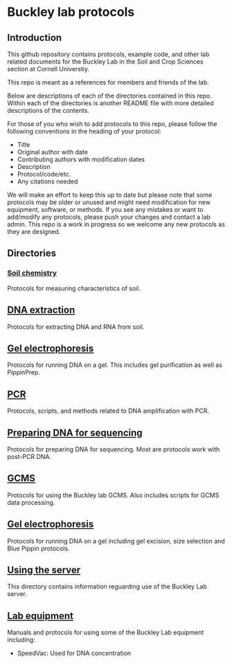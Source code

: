 # Buckley lab protocols

## Introduction
This github repository contains protocols, example code, and other lab related documents for the Buckley Lab in the Soil and Crop Sciences section at Cornell Universtiy.

This repo is meant as a references for members and friends of the lab. 

Below are descriptions of each of the directories contained in this repo. Within each of the directories is another README file with more detailed descriptions of the contents.

For those of you who wish to add protocols to this repo, please follow the following conventions in the heading of your protocol:

 * Title
 * Original author with date
 * Contributing authors with modification dates
 * Description
 * Protocol/code/etc.
 * Any citations needed
 
We will make an effort to keep this up to date but please note that some protocols may be older or unused and might need modification for new equipment, software, or methods.  If you see any mistakes or want to add/modify any protocols, please push your changes and contact a lab admin. This repo is a work in progress so we welcome any new protocols as they are designed.

## Directories

### [Soil chemistry](./Soil_chemistry)
Protocols for measuring characteristics of soil.

## [DNA extraction](./DNA_extraction)
Protocols for extracting DNA and RNA from soil.

## [Gel electrophoresis](./gel_electrophoresis)
Protocols for running DNA on a gel. This includes gel purification as well as PippinPrep.

## [PCR](./PCR)
Protocols, scripts, and methods related to DNA amplification with PCR.

## [Preparing DNA for sequencing](./Preparing_DNA_for_Sequencing)
Protocols for preparing DNA for sequencing. Most are protocols work with post-PCR DNA.

## [GCMS](./GCMS)
Protocols for using the Buckley lab GCMS. Also includes scripts for GCMS data processing.

## [Gel electrophoresis](./gel_electrophoresis)
Protocols for running DNA on a gel including gel excision, size selection and Blue Pippin protocols.

## [Using the server](./Using_the_server)
This directory contains information reguarding use of the Buckley Lab server.

## [Lab equipment](./lab_equipment)
Manuals and protocols for using some of the Buckley Lab equipment including:
 * SpeedVac: Used for DNA concentration
 


